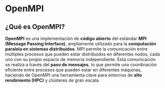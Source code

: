 # **OpenMPI**

## **¿Qué es OpenMPI?**

**OpenMPI** es una implementación de **código abierto** del estándar **MPI (Message Passing Interface)**, ampliamente utilizado para la **computación paralela en sistemas distribuidos**. MPI permite la comunicación entre múltiples procesos que pueden estar distribuidos en diferentes nodos, cada uno con su propio espacio de memoria independiente. Esta comunicación se realiza a través del **paso de mensajes**, lo que permite una coordinación eficiente entre procesos que pueden estar en diferentes máquinas, haciendo de OpenMPI una herramienta clave para entornos de **alto rendimiento (HPC)** y clústeres de gran escala.
